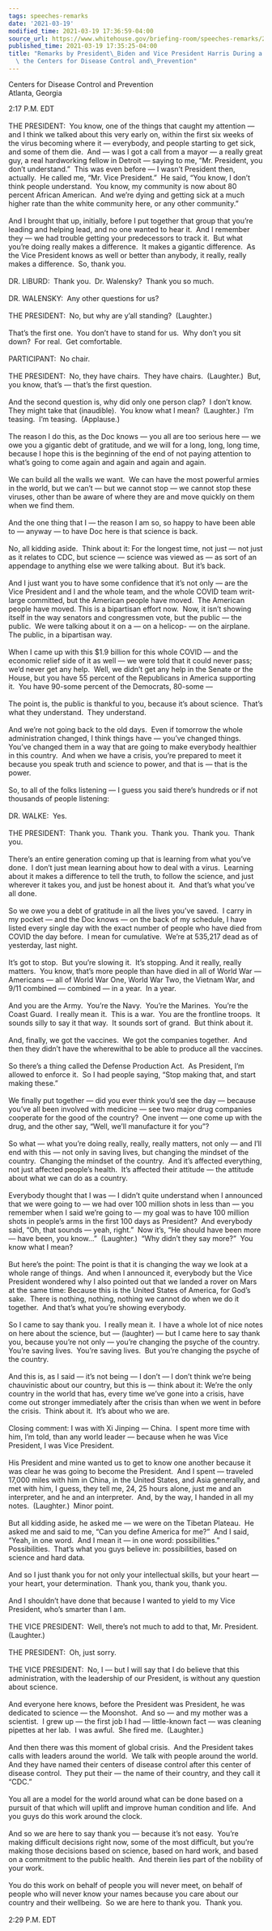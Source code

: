 ```yaml
---
tags: speeches-remarks
date: '2021-03-19'
modified_time: 2021-03-19 17:36:59-04:00
source_url: https://www.whitehouse.gov/briefing-room/speeches-remarks/2021/03/19/remarks-by-president-biden-and-vice-president-harris-during-a-briefing-at-the-centers-for-disease-control-and-prevention/
published_time: 2021-03-19 17:35:25-04:00
title: "Remarks by President\_Biden and Vice President Harris During a Briefing at\
  \ the Centers for Disease Control and\_Prevention"
---
```

 
Centers for Disease Control and Prevention  
Atlanta, Georgia

2:17 P.M. EDT  
   
THE PRESIDENT:  You know, one of the things that caught my attention —
and I think we talked about this very early on, within the first six
weeks of the virus becoming where it — everybody, and people starting to
get sick, and some of them die.  And — was I got a call from a mayor — a
really great guy, a real hardworking fellow in Detroit — saying to me,
“Mr. President, you don’t understand.”  This was even before — I wasn’t
President then, actually.  He called me, “Mr. Vice President.”  He said,
“You know, I don’t think people understand.  You know, my community is
now about 80 percent African American.  And we’re dying and getting sick
at a much higher rate than the white community here, or any other
community.”  
   
And I brought that up, initially, before I put together that group that
you’re leading and helping lead, and no one wanted to hear it.  And I
remember they — we had trouble getting your predecessors to track it. 
But what you’re doing really makes a difference.  It makes a gigantic
difference.  As the Vice President knows as well or better than anybody,
it really, really makes a difference.  So, thank you.   
   
DR. LIBURD:  Thank you.  Dr. Walensky?  Thank you so much.  
   
DR. WALENSKY:  Any other questions for us?  
   
THE PRESIDENT:  No, but why are y’all standing?  (Laughter.)  
   
That’s the first one.  You don’t have to stand for us.  Why don’t you
sit down?  For real.  Get comfortable.   
   
PARTICIPANT:  No chair.  
   
THE PRESIDENT:  No, they have chairs.  They have chairs.  (Laughter.) 
But, you know, that’s — that’s the first question.  
   
And the second question is, why did only one person clap?  I don’t
know.  They might take that (inaudible).  You know what I mean? 
(Laughter.)  I’m teasing.  I’m teasing.  (Applause.)   
   
The reason I do this, as the Doc knows — you all are too serious here —
we owe you a gigantic debt of gratitude, and we will for a long, long,
long time, because I hope this is the beginning of the end of not paying
attention to what’s going to come again and again and again and
again.   
   
We can build all the walls we want.  We can have the most powerful
armies in the world, but we can’t — but we cannot stop — we cannot stop
these viruses, other than be aware of where they are and move quickly on
them when we find them.   
   
And the one thing that I — the reason I am so, so happy to have been
able to — anyway — to have Doc here is that science is back.   
   
No, all kidding aside.  Think about it: For the longest time, not just —
not just as it relates to CDC, but science — science was viewed as — as
sort of an appendage to anything else we were talking about.  But it’s
back.  
   
And I just want you to have some confidence that it’s not only — are the
Vice President and I and the whole team, and the whole COVID team
writ-large committed, but the American people have moved.  The American
people have moved. This is a bipartisan effort now.  Now, it isn’t
showing itself in the way senators and congressmen vote, but the public
— the public.  We were talking about it on a — on a helicop- — on the
airplane.  The public, in a bipartisan way.   
   
When I came up with this $1.9 billion for this whole COVID — and the
economic relief side of it as well — we were told that it could never
pass; we’d never get any help.  Well, we didn’t get any help in the
Senate or the House, but you have 55 percent of the Republicans in
America supporting it.  You have 90-some percent of the Democrats,
80-some —  
   
The point is, the public is thankful to you, because it’s about
science.  That’s what they understand.  They understand.   
   
And we’re not going back to the old days.  Even if tomorrow the whole
administration changed, I think things have — you’ve changed things. 
You’ve changed them in a way that are going to make everybody healthier
in this country.  And when we have a crisis, you’re prepared to meet it
because you speak truth and science to power, and that is — that is the
power.  
   
So, to all of the folks listening — I guess you said there’s hundreds or
if not thousands of people listening:  
   
DR. WALKE:  Yes.  
   
THE PRESIDENT:  Thank you.  Thank you.  Thank you.  Thank you.  Thank
you.   
   
There’s an entire generation coming up that is learning from what you’ve
done.  I don’t just mean learning about how to deal with a virus. 
Learning about it makes a difference to tell the truth, to follow the
science, and just wherever it takes you, and just be honest about it. 
And that’s what you’ve all done.   
   
So we owe you a debt of gratitude in all the lives you’ve saved.  I
carry in my pocket — and the Doc knows — on the back of my schedule, I
have listed every single day with the exact number of people who have
died from COVID the day before.  I mean for cumulative.  We’re at
535,217 dead as of yesterday, last night.  
   
It’s got to stop.  But you’re slowing it.  It’s stopping. And it really,
really matters.  You know, that’s more people than have died in all of
World War — Americans — all of World War One, World War Two, the Vietnam
War, and 9/11 combined — combined — in a year.  In a year.   
   
And you are the Army.  You’re the Navy.  You’re the Marines.  You’re the
Coast Guard.  I really mean it.  This is a war.  You are the frontline
troops.  It sounds silly to say it that way.  It sounds sort of grand. 
But think about it.  
   
And, finally, we got the vaccines.  We got the companies together.  And
then they didn’t have the wherewithal to be able to produce all the
vaccines.  
   
So there’s a thing called the Defense Production Act.  As President, I’m
allowed to enforce it.  So I had people saying, “Stop making that, and
start making these.”  
   
We finally put together — did you ever think you’d see the day — because
you’ve all been involved with medicine — see two major drug companies
cooperate for the good of the country?  One invent — one come up with
the drug, and the other say, “Well, we’ll manufacture it for you”?  
   
So what — what you’re doing really, really, really matters, not only —
and I’ll end with this — not only in saving lives, but changing the
mindset of the country.  Changing the mindset of the country.  And it’s
affected everything, not just affected people’s health.  It’s affected
their attitude — the attitude about what we can do as a country.  
   
Everybody thought that I was — I didn’t quite understand when I
announced that we were going to — we had over 100 million shots in less
than — you remember when I said we’re going to — my goal was to have 100
million shots in people’s arms in the first 100 days as President?  And
everybody said, “Oh, that sounds — yeah, right.”  Now it’s, “He should
have been more — have been, you know…”  (Laughter.)  “Why didn’t they
say more?”  You know what I mean?   
   
But here’s the point: The point is that it is changing the way we look
at a whole range of things.  And when I announced it, everybody but the
Vice President wondered why I also pointed out that we landed a rover on
Mars at the same time: Because this is the United States of America, for
God’s sake.  There is nothing, nothing, nothing we cannot do when we do
it together.  And that’s what you’re showing everybody.  
   
So I came to say thank you.  I really mean it.  I have a whole lot of
nice notes on here about the science, but — (laughter) — but I came here
to say thank you, because you’re not only — you’re changing the psyche
of the country.  You’re saving lives.  You’re saving lives.  But you’re
changing the psyche of the country.  
   
And this is, as I said — it’s not being — I don’t — I don’t think we’re
being chauvinistic about our country, but this is — think about it:
We’re the only country in the world that has, every time we’ve gone into
a crisis, have come out stronger immediately after the crisis than when
we went in before the crisis.  Think about it.  It’s about who we
are.   
   
Closing comment: I was with Xi Jinping — China.  I spent more time with
him, I’m told, than any world leader — because when he was Vice
President, I was Vice President.  
   
His President and mine wanted us to get to know one another because it
was clear he was going to become the President.  And I spent — traveled
17,000 miles with him in China, in the United States, and Asia
generally, and met with him, I guess, they tell me, 24, 25 hours alone,
just me and an interpreter, and he and an interpreter.  And, by the way,
I handed in all my notes.  (Laughter.)  Minor point.  
   
But all kidding aside, he asked me — we were on the Tibetan Plateau.  He
asked me and said to me, “Can you define America for me?”  And I said,
“Yeah, in one word.  And I mean it — in one word: possibilities.” 
Possibilities.  That’s what you guys believe in: possibilities, based on
science and hard data.  
   
And so I just thank you for not only your intellectual skills, but your
heart — your heart, your determination.  Thank you, thank you, thank
you.   
   
And I shouldn’t have done that because I wanted to yield to my Vice
President, who’s smarter than I am.  
   
THE VICE PRESIDENT:  Well, there’s not much to add to that, Mr.
President.  (Laughter.)  
   
THE PRESIDENT:  Oh, just sorry.  
   
THE VICE PRESIDENT:  No, I — but I will say that I do believe that this
administration, with the leadership of our President, is without any
question about science.   
   
And everyone here knows, before the President was President, he was
dedicated to science — the Moonshot.  And so — and my mother was a
scientist.  I grew up — the first job I had — little-known fact — was
cleaning pipettes at her lab.  I was awful.  She fired me. 
(Laughter.)   
   
And then there was this moment of global crisis.  And the President
takes calls with leaders around the world.  We talk with people around
the world.  And they have named their centers of disease control after
this center of disease control.  They put their — the name of their
country, and they call it “CDC.”   
   
You all are a model for the world around what can be done based on a
pursuit of that which will uplift and improve human condition and life. 
And you guys do this work around the clock.   
   
And so we are here to say thank you — because it’s not easy.  You’re
making difficult decisions right now, some of the most difficult, but
you’re making those decisions based on science, based on hard work, and
based on a commitment to the public health.  And therein lies part of
the nobility of your work.   
   
You do this work on behalf of people you will never meet, on behalf of
people who will never know your names because you care about our country
and their wellbeing.  So we are here to thank you.  Thank you.  
   
2:29 P.M. EDT
